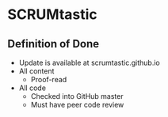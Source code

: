 # SCRUMtastic

## Definition of Done

* Update is available at scrumtastic.github.io
* All content
    - Proof-read
* All code
    - Checked into GitHub master
    - Must have peer code review